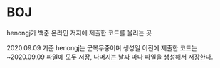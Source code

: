 # BOJ
henongj가 백준 온라인 저지에 제출한 코드를 올리는 곳

2020.09.09 기준 henongj는 군복무중이며 
생성일 이전에 제출한 코드는 ~2020.09.09 파일에 모두 저장,
나머지는 날짜 마다 파일을 생성해서 저장한다.
